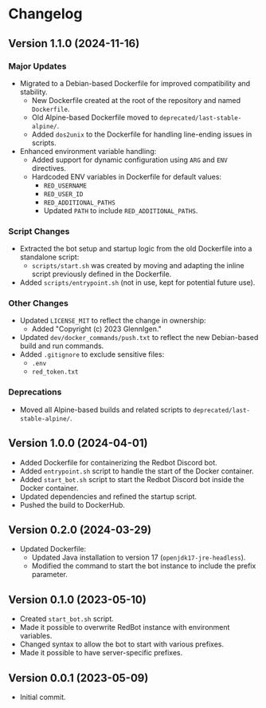 # Changelog

## Version 1.1.0 (2024-11-16)
### Major Updates
- Migrated to a Debian-based Dockerfile for improved compatibility and stability.
  * New Dockerfile created at the root of the repository and named `Dockerfile`.
  * Old Alpine-based Dockerfile moved to `deprecated/last-stable-alpine/`.
  * Added `dos2unix` to the Dockerfile for handling line-ending issues in scripts.
- Enhanced environment variable handling:
  * Added support for dynamic configuration using `ARG` and `ENV` directives.
  * Hardcoded ENV variables in Dockerfile for default values:
    - `RED_USERNAME`
    - `RED_USER_ID`
    - `RED_ADDITIONAL_PATHS`
    - Updated `PATH` to include `RED_ADDITIONAL_PATHS`.

### Script Changes
- Extracted the bot setup and startup logic from the old Dockerfile into a standalone script:
  * `scripts/start.sh` was created by moving and adapting the inline script previously defined in the Dockerfile.
- Added `scripts/entrypoint.sh` (not in use, kept for potential future use).

### Other Changes
- Updated `LICENSE_MIT` to reflect the change in ownership:
  * Added "Copyright (c) 2023 GlennIgen."
- Updated `dev/docker_commands/push.txt` to reflect the new Debian-based build and run commands.
- Added `.gitignore` to exclude sensitive files:
  * `.env`
  * `red_token.txt`

### Deprecations
- Moved all Alpine-based builds and related scripts to `deprecated/last-stable-alpine/`.

## Version 1.0.0 (2024-04-01)
- Added Dockerfile for containerizing the Redbot Discord bot.
- Added `entrypoint.sh` script to handle the start of the Docker container.
- Added `start_bot.sh` script to start the Redbot Discord bot inside the Docker container.
- Updated dependencies and refined the startup script.
- Pushed the build to DockerHub.

## Version 0.2.0 (2024-03-29)
- Updated Dockerfile:
  * Updated Java installation to version 17 (`openjdk17-jre-headless`).
  * Modified the command to start the bot instance to include the prefix parameter.

## Version 0.1.0 (2023-05-10)
- Created `start_bot.sh` script.
- Made it possible to overwrite RedBot instance with environment variables.
- Changed syntax to allow the bot to start with various prefixes.
- Made it possible to have server-specific prefixes.

## Version 0.0.1 (2023-05-09)
- Initial commit.
